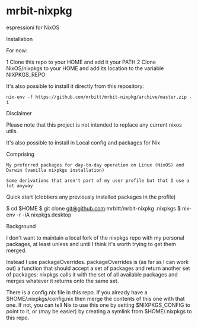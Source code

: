 # mrbit-nixpkg
espressioni for NixOS

Installation

For now:

 1   Clone this repo to your HOME and add it your PATH
 2   Clone NixOS/nixpkgs to your HOME and add its location to the variable NIXPKGS_REPO

 It's also possible to install it directly from this repository:

    nix-env -f https://github.com/mrbitt/mrbit-nixpkg/archive/master.zip -i

 Disclaimer

Please note that this project is not intended to replace any current nixos utils.


It's also possible to install in Local config and packages for Nix

Comprising

    My preferred packages for day-to-day operation on Linux (NixOS) and Darwin (vanilla nixpkgs installation)

    Some derivations that aren't part of my user profile but that I use a lot anyway

Quick start (clobbers any previously installed packages in the profile)

$ cd $HOME
$ git clone git@github.com:mrbitt/mrbit-nixpkg .nixpkgs
$ nix-env -r -iA nixpkgs.desktop

Background

I don't want to maintain a local fork of the nixpkgs repo with my personal packages, at least unless and until I think it's worth trying to get them merged.

Instead I use packageOverrides. packageOverrides is (as far as I can work out) a function that should accept a set of packages and return another set of packages: nixpkgs calls it with the set of all available packages and merges whatever it returns onto the same set.

There is a config.nix file in this repo. If you already have a $HOME/.nixpkgs/config.nix then merge the contents of this one with that one. If not, you can tell Nix to use this one by setting $NIXPKGS_CONFIG to point to it, or (may be easier) by creating a symlink from $HOME/.nixpkgs to this repo.
